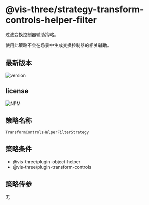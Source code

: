 # @vis-three/strategy-transform-controls-helper-filter

过滤变换控制器辅助策略。

使用此策略不会在场景中生成变换控制器的相关辅助。

## 最新版本

<img alt="version" src="https://img.shields.io/npm/v/@vis-three/strategy-transform-controls-helper-filter">

## license

<img alt="NPM" src="https://img.shields.io/npm/l/@vis-three/strategy-transform-controls-helper-filter?color=blue">

## 策略名称

`TransformControlsHelperFilterStrategy`

## 策略条件

- @vis-three/plugin-object-helper
- @vis-three/plugin-transform-controls

## 策略传参

无
